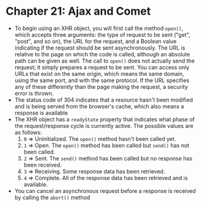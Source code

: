 # Chapter 21: Ajax and Comet
* To begin using an XHR object, you will first call the method `open()`, which accepts three arguments: the type of request to be sent ("get", "post", and so on), the URL for the request, and a Boolean value indicating if the request should be sent asynchronously. The URL is relative to the page on which the code is called, although an absolute path can be given as well. The call to `open()` does not actually send the request; it simply prepares a request to be sent. You can access only URLs that exist on the same origin, which means the same domain, using the same port, and with the same protocol. If the URL specifies any of these differently than the page making the request, a security error is thrown.
* The status code of 304 indicates that a resource hasn't been modified and is being served from the browser's cache, which also means a response is available
* The XHR object has a `readyState` property that indicates what phase of the request/response cycle is currently active. The possible values are as follows:
  1. `0` => Uninitialized. The `open()` method hasn't been called yet.
  2. `1` => Open. The `open()` method has been called but `send()` has not been called.
  3. `2` => Sent. The `send()` method has been called but no response has been received.
  4. `3` => Receiving. Some response data has been retrieved.
  5. `4` => Complete. All of the response data has been retrieved and is available.
* You can cancel an asynchronous request before a response is received by calling the `abort()` method

